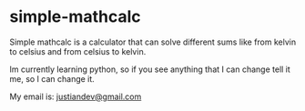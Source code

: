 # simple-mathcalc
Simple mathcalc is a calculator that can solve different sums like from kelvin to celsius and from celsius to kelvin.

Im currently learning python, so if you see anything that I can change tell it me, so I can change it.

My email is: justiandev@gmail.com



